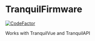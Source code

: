 TranquilFirmware
============

[![CodeFactor](https://www.codefactor.io/repository/github/acvigue/tranquilfirmware/badge)](https://www.codefactor.io/repository/github/acvigue/tranquilfirmware)

Works with TranquilVue and TranquilAPI
